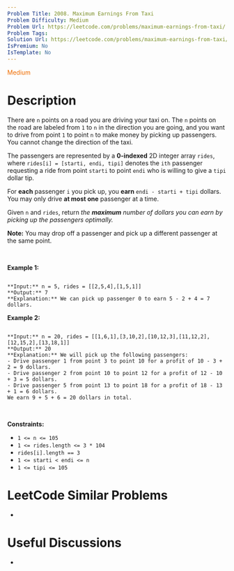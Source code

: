 ```yaml
---
Problem Title: 2008. Maximum Earnings From Taxi
Problem Difficulty: Medium
Problem Url: https://leetcode.com/problems/maximum-earnings-from-taxi/
Problem Tags: 
Solution Url: https://leetcode.com/problems/maximum-earnings-from-taxi/solution/
IsPremium: No
IsTemplate: No
---
```


<span style="color: rgb(239, 108, 0);">Medium</span>

# Description

There are `n` points on a road you are driving your taxi on. The `n` points on the road are labeled from `1` to `n` in the direction you are going, and you want to drive from point `1` to point `n` to make money by picking up passengers. You cannot change the direction of the taxi.


The passengers are represented by a **0-indexed** 2D integer array `rides`, where `rides[i] = [starti, endi, tipi]` denotes the `ith` passenger requesting a ride from point `starti` to point `endi` who is willing to give a `tipi` dollar tip.


For **each** passenger `i` you pick up, you **earn** `endi - starti + tipi` dollars. You may only drive **at most one** passenger at a time.


Given `n` and `rides`, return *the **maximum** number of dollars you can earn by picking up the passengers optimally.*


**Note:** You may drop off a passenger and pick up a different passenger at the same point.


 


**Example 1:**



```

**Input:** n = 5, rides = [[2,5,4],[1,5,1]]
**Output:** 7
**Explanation:** We can pick up passenger 0 to earn 5 - 2 + 4 = 7 dollars.

```

**Example 2:**



```

**Input:** n = 20, rides = [[1,6,1],[3,10,2],[10,12,3],[11,12,2],[12,15,2],[13,18,1]]
**Output:** 20
**Explanation:** We will pick up the following passengers:
- Drive passenger 1 from point 3 to point 10 for a profit of 10 - 3 + 2 = 9 dollars.
- Drive passenger 2 from point 10 to point 12 for a profit of 12 - 10 + 3 = 5 dollars.
- Drive passenger 5 from point 13 to point 18 for a profit of 18 - 13 + 1 = 6 dollars.
We earn 9 + 5 + 6 = 20 dollars in total.
```

 


**Constraints:**


* `1 <= n <= 105`
* `1 <= rides.length <= 3 * 104`
* `rides[i].length == 3`
* `1 <= starti < endi <= n`
* `1 <= tipi <= 105`




# LeetCode Similar Problems

- []()

# Useful Discussions

- []()
